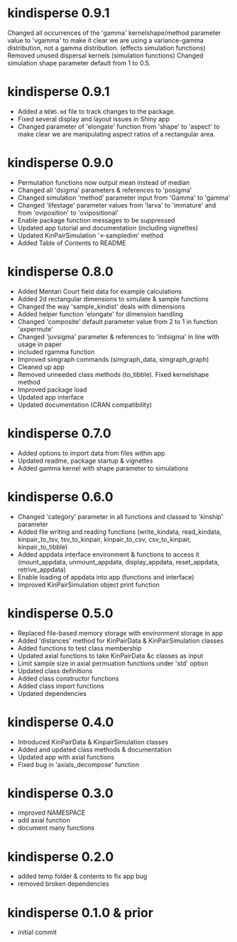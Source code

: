# kindisperse 0.9.1
Changed all occurrences of the 'gamma' kernelshape/method parameter value to 'vgamma' to make it clear we are using a variance-gamma distribution, not a gamma distribution. 
(effects simulation functions)
Removed unused dispersal kernels (simulation functions)
Changed simulation shape parameter default from 1 to 0.5. 

# kindisperse 0.9.1

* Added a `NEWS.md` file to track changes to the package.
* Fixed several display and layout issues in Shiny app
* Changed parameter of 'elongate' function from 'shape' to 'aspect' to make clear we are manipulating aspect ratios of a rectangular area. 

# kindisperse 0.9.0

* Permutation functions now output mean instead of median
* Changed all 'dsigma' parameters & references to 'posigma'
* Changed simulation 'method' parameter input from 'Gamma' to 'gamma'
* Changed 'lifestage' parameter values from 'larva' to 'immature' and from 'oviposition' to 'ovipositional'
* Enable package function messages to be suppressed
* Updated app tutorial and documentation (including vignettes)
* Updated KinPairSimulation '<-sampledim' method
* Added Table of Contents to README

# kindisperse 0.8.0

* Added Mentari Court field data for example calculations
* Added 2d rectangular dimensions to simulate & sample functions
* Changed the way 'sample_kindist' deals with dimensions
* Added helper function 'elongate' for dimension handling
* Changed 'composite' default parameter value from 2 to 1 in function 'axpermute'
* Changed 'juvsigma' parameter & references to 'initsigma' in line with usage in paper
* included rgamma function
* Improved simgraph commands (simgraph_data, simgraph_graph)
* Cleaned up app
* Removed unneeded class methods (to_tibble). Fixed kernelshape method
* Improved package load
* Updated app interface
* Updated documentation (CRAN compatibility)

# kindisperse 0.7.0

* Added options to import data from files within app
* Updated readme, package startup & vignettes
* Added gamma kernel with shape parameter to simulations

# kindisperse 0.6.0

* Changed 'category' parameter in all functions and classed to 'kinship' parameter
* Added file writing and reading functions (write_kindata, read_kindata, kinpair_to_tsv, tsv_to_kinpair, kinpair_to_csv, csv_to_kinpair, kinpair_to_tibble)
* Added appdata interface environment & functions to access it (mount_appdata, unmount_appdata, display_appdata, reset_appdata, retrive_appdata)
* Enable loading of appdata into app (functions and interface)
* Improved KinPairSimulation object print function

# kindisperse 0.5.0

* Replaced file-based memory storage with environment storage in app
* Added 'distances' method for KinPairData & KinPairSimulation classes
* Added functions to test class membership
* Updated axial functions to take KinPairData &c classes as input
* Limit sample size in axial permuation functions under 'std' option
* Updated class definitions
* Added class constructor functions
* Added class import functions
* Updated dependencies

# kindisperse 0.4.0

* Introduced KinPairData & KinpairSimulation classes
* Added and updated class methods & documentation
* Updated app with axial functions
* Fixed bug in 'axials_decompose' function

# kindisperse 0.3.0

* improved NAMESPACE
* add axial function
* document many functions

# kindisperse 0.2.0

* added temp folder & contents to fix app bug
* removed broken dependencies

# kindisperse 0.1.0 & prior

* initial commit
